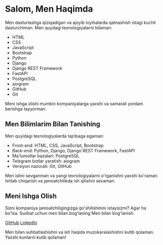 # Salom, Men Haqimda

Men dasturlashga qiziqadigan va ajoyib loyihalarda qatnashish istagi kuchli dasturchiman. Men quydagi texnologiyalarni bilaman:

- HTML
- CSS
- JavaScript
- Bootstrap
- Python
- Django
- Django REST Framework
- FastAPI
- PostgreSQL
- aiogram
- GitHub
- Git

Meni ishga olishi mumkin kompaniyalarga yaxshi va samarali yordam berishga tayyorman.

## Men Bilimlarim Bilan Tanishing

Men quyidagi texnologiyalarda tajribaga egaman:

- Front-end: HTML, CSS, JavaScript, Bootstrap
- Back-end: Python, Django, Django REST Framework, FastAPI
- Ma'lumotlar bazalari: PostgreSQL
- Telegram botlar yaratish: aiogram
- Versiyon nazorati: Git, GitHub

Men ishni sevganman va yangi texnologiyalarni o'rganishni yaxshi ko'raman. Ishlab chiqarish va jamoatchilikda ish qilishni sevaman.

## Meni Ishga Olish

Sizni kompaniya jamoatchiligingizga qo'shilishimni istaysizmi? Agar ha bo'lsa. Suxbat uchun men bilan bog'laning
Men bilan bog'lanish:

[GitHub](https://github.com/SardorbekDeveloper22/)
[LinkedIn](https://www.linkedin.com/in/sardorbekdev/)

Men bilan suhbatlashishni va ish haqida muzokaralashishni kutib qolaman. Yaxshi kunlarni kutib qolaman!

